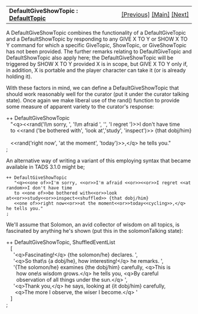 ---
---
<table width="100%" data-border="0" data-cellspacing="0"
data-cellpadding="3" data-bgcolor="#C0C0C0">
<colgroup>
<col style="width: 50%" />
<col style="width: 50%" />
</colgroup>
<tbody>
<tr>
<td style="text-align: left;"><strong>DefaultGiveShowTopic : <a
href="defaulttopics-overview.html">DefaultTopic</a><br />
</strong></td>
<td style="text-align: right;"><a
href="defaultshowtopic.html">[Previous]</a> <a
href="generalintroduction.html">[Main]</a> <a
href="defaultaskfortopic.html">[Next]</a></td>
</tr>
</tbody>
</table>

  
A DefaultGiveShowTopic combines the functionality of a DefaultGiveTopic
and a DefaultShowTopic by responding to any GIVE X TO Y or SHOW X TO Y
command for which a specific GiveTopic, ShowTopic, or GiveShowTopic has
not been provided. The further remarks relating to DefaultGiveTopic and
DefaultShowTopic also apply here; the DefaultGiveShowTopic will be
triggered by SHOW X TO Y provided X is in scope, but GIVE X TO Y only
if, in addition, X is portable and the player character can take it (or
is already holding it).  
  
With these factors in mind, we can define a DefaultGiveShowTopic that
should work reasonably well for the curator (put it under the curator
talking state). Once again we make liberal use of the rand() function to
provide some measure of apparent variety to the curator's response:  
  
++ DefaultGiveShowTopic  
   "\<q\>\<\<rand('I\\m sorry, ', 'I\\m afraid ', '', 'I regret
')\>\>I don't have time   
   to \<\<rand ('be bothered with', 'look at','study', 'inspect')\>\> {that dobj/him}   
   \<\<rand('right now', 'at the moment', 'today')\>\>,\</q\> he tells you."  
;  
  
An alternative way of writing a variant of this employing syntax that
became available in TADS 3.1.0 might be;  

    ++ DefaultGiveShowTopic
       "<q><<one of>>I'm sorry, <<or>>I'm afraid <<or>><<or>>I regret <<at random>>I don't have time 
       to <<one of>>be bothered with<<or>>look at<<or>>study<<or>>inspect<<shuffled>> {that dobj/him} 
       <<one of>>right now<<or>>at the moment<<or>>today<<cycling>>,</q> he tells you."
    ;

  
  
We'll assume that Solomon, an avid collector of wisdom on all topics, is
fascinated by anything he's shown (put this in the solomonTalking
state):  
  
++ DefaultGiveShowTopic, ShuffledEventList     
   \[  
     '\<q\>Fascinating!\</q\> {the solomon/he} declares. ',  
     '\<q\>So that\\s {a dobj/he}, how interesting!\</q\> he remarks. ',  
     '{The solomon/he} examines {the dobj/him} carefully, \<q\>This is  
       how one\\s wisdom grows.\</q\> he tells you, \<q\>By careful  
       observation of all things under the sun.\</q\> ',         
     '\<q\>Thank you,\</q\> he says, looking at {it dobj/him} carefully,  
      \<q\>The more I observe, the wiser I become.\</q\> '  
   \]  
;  
  
